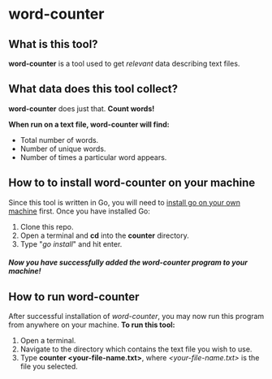 # word-counter
## What is this tool?
**word-counter** is a tool used to get *relevant* data describing text files.

## What data does this tool collect?
**word-counter** does just that. **Count words!** 

**When run on a text file, word-counter will find:**
* Total number of words.
* Number of unique words.
* Number of times a particular word appears.

## How to to install word-counter on your machine
Since this tool is written in Go, you will need to [install go on your own machine](https://golang.org/doc/install) first.
Once you have installed Go:
1. Clone this repo.
1. Open a terminal and **cd** into the **counter** directory.
1. Type "*go install*" and hit enter.
##### Now you have successfully added the word-counter program to your machine!

## How to run word-counter
After successful installation of *word-counter*, you may now run this program from anywhere on your machine.
**To run this tool:**
1. Open a terminal.
1. Navigate to the directory which contains the text file you wish to use.
1. Type **counter <your-file-name.txt>**, where *<your-file-name.txt>* is the file you selected.
